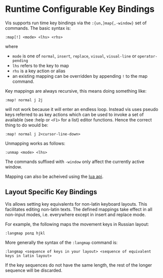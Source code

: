 # Runtime Configurable Key Bindings

Vis supports run time key bindings via the `:{un,}map{,-window}` set of
commands. The basic syntax is:

    :map[!] <mode> <lhs> <rhs>

where 

- `mode` is one of `normal`, `insert`, `replace`, `visual`, `visual-line` or 
  `operator-pending` 
- `lhs` refers to the key to map
- `rhs` is a key action or alias
- an existing mapping can be overridden by appending `!` to the map command.

Key mappings are always recursive, this means doing something like:

    :map! normal j 2j

will not work because it will enter an endless loop. Instead vis uses
pseudo keys referred to as key actions which can be used to invoke a set
of available (see :help or `<F1>` for a list) editor functions. Hence
the correct thing to do would be:

    :map! normal j 2<cursor-line-down>

Unmapping works as follows:

    :unmap <mode> <lhs>

The commands suffixed with `-window` only affect the currently active window.

Mapping can also be acheived using the [lua api](lua_api.md.html).

## Layout Specific Key Bindings

Vis allows setting key equivalents for non-latin keyboard layouts. This
facilitates editing non-latin texts. The defined mappings take effect
in all non-input modes, i.e. everywhere except in insert and replace mode.

For example, the following maps the movement keys in Russian layout:

    :langmap ролд hjkl

More generally the syntax of the `:langmap` command is:

    :langmap <sequence of keys in your layout> <sequence of equivalent keys in latin layout>

If the key sequences do not have the same length, the rest of the longer
sequence will be discarded.
